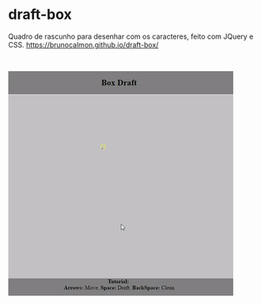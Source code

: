 # draft-box

Quadro de rascunho para desenhar com os caracteres, feito com JQuery e CSS.
https://brunocalmon.github.io/draft-box/

<br/>

<img src="https://github.com/brunocalmon/draft-box/blob/master/box-draft.gif"></img>

<br/>

